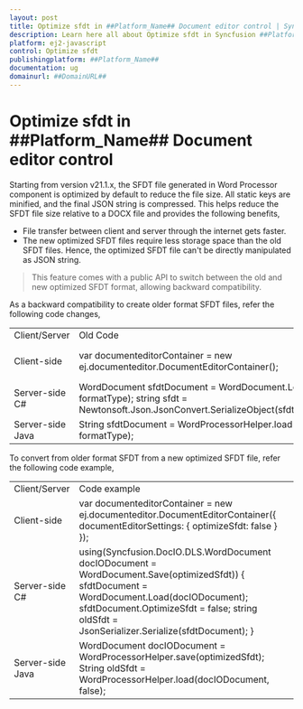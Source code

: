 ```yaml
---
layout: post
title: Optimize sfdt in ##Platform_Name## Document editor control | Syncfusion
description: Learn here all about Optimize sfdt in Syncfusion ##Platform_Name## Document editor control of Syncfusion Essential JS 2 and more.
platform: ej2-javascript
control: Optimize sfdt 
publishingplatform: ##Platform_Name##
documentation: ug
domainurl: ##DomainURL##
---
```


# Optimize sfdt in ##Platform_Name## Document editor control

Starting from version v21.1.x, the SFDT file generated in Word Processor component is optimized by default to reduce the file size. All static keys are minified, and the final JSON string is compressed. This helps reduce the SFDT file size relative to a DOCX file and provides the following benefits,
* File transfer between client and server through the internet gets faster.
* The new optimized SFDT files require less storage space than the old SFDT files.
Hence, the optimized SFDT file can't be directly manipulated as JSON string.

> This feature comes with a public API to switch between the old and new optimized SFDT format, allowing backward compatibility.

As a backward compatibility to create older format SFDT files, refer the following code changes,

<table>
<tr>
<td>Client/Server</td><td>Old Code</td><td>New Code from v21.1.x</td>
</tr>
<tr>
<td>Client-side</td>
<td>
var documenteditorContainer = new ej.documenteditor.DocumentEditorContainer();
</td>
<td>
var documenteditorContainer = new ej.documenteditor.DocumentEditorContainer({ documentEditorSettings: { optimizeSfdt: false } });
</td>
</tr>
<tr>
<td>Server-side C#</td>
<td>
WordDocument sfdtDocument = WordDocument.Load(stream, formatType);
string sfdt = Newtonsoft.Json.JsonConvert.SerializeObject(sfdtDocument);
</td>
<td>
WordDocument sfdtDocument = WordDocument.Load(stream, formatType);
sfdtDocument.OptimizeSfdt = false;
string sfdt = Newtonsoft.Json.JsonConvert.SerializeObject(sfdtDocument);
</td>
</tr>
<tr>
<td>Server-side Java</td>
<td>
String sfdtDocument = WordProcessorHelper.load(stream, formatType);
</td>
<td>
String sfdtDocument = WordProcessorHelper.load(stream, formatType, false);
</td>
</tr>
</table>

To convert from older format SFDT from a new optimized SFDT file, refer the following code example,

<table>
<tr>
<td>Client/Server</td><td>Code example</td>
</tr>
<tr>
<td>Client-side</td>
<td>
var documenteditorContainer = new ej.documenteditor.DocumentEditorContainer({ documentEditorSettings: { optimizeSfdt: false } });
</td>
</tr>
<tr>
<td>Server-side C#</td>
<td>
using(Syncfusion.DocIO.DLS.WordDocument docIODocument = WordDocument.Save(optimizedSfdt)) {
   sfdtDocument = WordDocument.Load(docIODocument);
   sfdtDocument.OptimizeSfdt = false;
   string oldSfdt = JsonSerializer.Serialize(sfdtDocument);
}
</td>
</tr>
<tr>
<td>Server-side Java</td>
<td>
WordDocument docIODocument = WordProcessorHelper.save(optimizedSfdt);
String oldSfdt = WordProcessorHelper.load(docIODocument, false);
</td>
</tr>
</table>